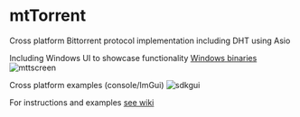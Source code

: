 # mtTorrent
Cross platform Bittorrent protocol implementation including DHT using Asio

Including Windows UI to showcase functionality [Windows binaries](https://docs.google.com/uc?export=download&id=1HZHLIXKXn51aPE81rgLhcV1iTImd-JM-)
![mttscreen](https://user-images.githubusercontent.com/378856/81855283-71afcd80-955f-11ea-8b1d-05426bd21da5.png)

Cross platform examples (console/ImGui)
![sdkgui](https://user-images.githubusercontent.com/378856/103532798-2b133880-4e8c-11eb-8119-b15ae4489134.png)

For instructions and examples [see wiki](https://github.com/RazielXT/mtTorrent/wiki)
